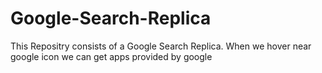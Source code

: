 # Google-Search-Replica
This Repositry consists of a Google Search Replica. When we hover near google icon we can get apps provided by google
